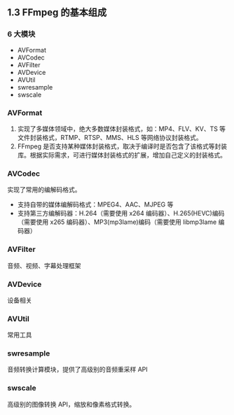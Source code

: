 ## 1.3 FFmpeg 的基本组成

### 6 大模块

- AVFormat 
- AVCodec
- AVFilter
- AVDevice
- AVUtil
- swresample
- swscale

### AVFormat 

1. 实现了多媒体领域中，绝大多数媒体封装格式，如：MP4、FLV、KV、TS 等文件封装格式，RTMP、RTSP、MMS、HLS 等网络协议封装格式。   
2. FFmpeg 是否支持某种媒体封装格式，取决于编译时是否包含了该格式等封装库。根据实际需求，可进行媒体封装格式的扩展，增加自己定义的封装格式。

### AVCodec
实现了常用的编解码格式。
- 支持自带的媒体编解码格式：MPEG4、AAC、MJPEG 等
- 支持第三方编解码器：H.264（需要使用 x264 编码器）、H.265(HEVC)编码（需要使用 x265 编码器）、MP3(mp3lame)编码（需要使用 libmp3lame 编码器）

### AVFilter
音频、视频、字幕处理框架

### AVDevice
设备相关

### AVUtil
常用工具

### swresample
音频转换计算模块，提供了高级别的音频重采样 API

### swscale
高级别的图像转换 API，缩放和像素格式转换。


